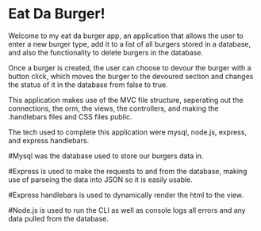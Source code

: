 # Eat Da Burger! 

Welcome to my eat da burger app, an application that allows the user to enter a new burger type, add it to a list of all burgers stored in a database, and also the functionality to delete burgers in the database. 

Once a burger is created, the user can choose to devour the burger with a button click, which moves the burger to the devoured section and changes the status of it in the database from false to true. 

This application makes use of the MVC file structure, seperating out the connections, the orm, the views, the controllers, and making the .handlebars files and CSS files public. 

The tech used to complete this application were mysql, node.js, express, and express handlebars. 

#Mysql was the database used to store our burgers data in. 

#Express is used to make the requests to and from the database, making use of parseing the data into JSON so it is easily usable. 

#Express handlebars is used to dynamically render the html to the view. 

#Node.js is used to run the CLI as well as console logs all errors and any data pulled from the database. 

